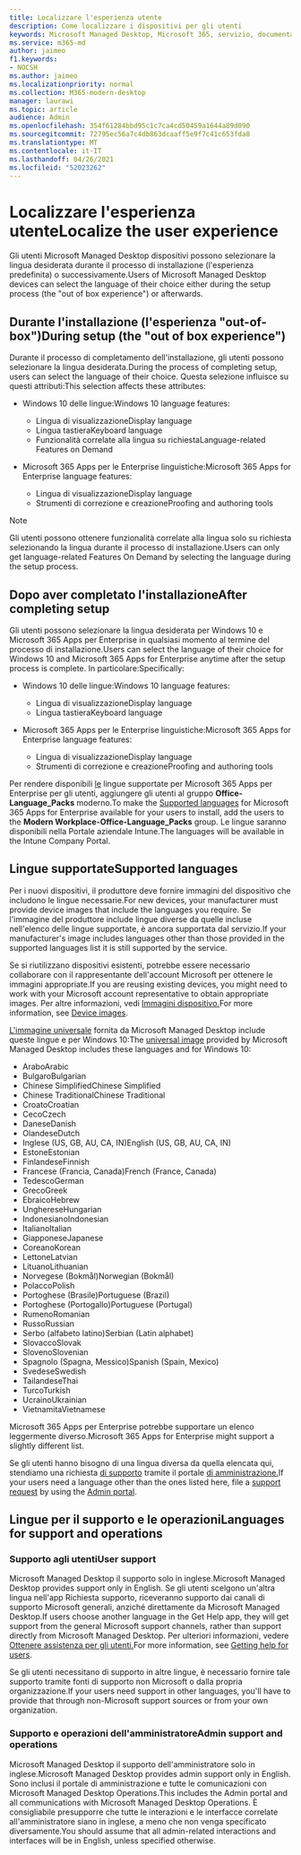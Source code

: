 ```yaml
---
title: Localizzare l'esperienza utente
description: Come localizzare i dispositivi per gli utenti
keywords: Microsoft Managed Desktop, Microsoft 365, servizio, documentazione
ms.service: m365-md
author: jaimeo
f1.keywords:
- NOCSH
ms.author: jaimeo
ms.localizationpriority: normal
ms.collection: M365-modern-desktop
manager: laurawi
ms.topic: article
audience: Admin
ms.openlocfilehash: 354f61284bbd95c1c7ca4cd50459a1644a89d090
ms.sourcegitcommit: 72795ec56a7c4db863dcaaff5e9f7c41c653fda8
ms.translationtype: MT
ms.contentlocale: it-IT
ms.lasthandoff: 04/26/2021
ms.locfileid: "52023262"
---
```

# <a name="localize-the-user-experience"></a><span data-ttu-id="8e5ba-104">Localizzare l'esperienza utente</span><span class="sxs-lookup"><span data-stu-id="8e5ba-104">Localize the user experience</span></span>

<span data-ttu-id="8e5ba-105">Gli utenti Microsoft Managed Desktop dispositivi possono selezionare la lingua desiderata durante il processo di installazione (l'esperienza predefinita) o successivamente.</span><span class="sxs-lookup"><span data-stu-id="8e5ba-105">Users of Microsoft Managed Desktop devices can select the language of their choice either during the setup process (the "out of box experience") or afterwards.</span></span>

## <a name="during-setup-the-out-of-box-experience"></a><span data-ttu-id="8e5ba-106">Durante l'installazione (l'esperienza "out-of-box")</span><span class="sxs-lookup"><span data-stu-id="8e5ba-106">During setup (the "out of box experience")</span></span>

<span data-ttu-id="8e5ba-107">Durante il processo di completamento dell'installazione, gli utenti possono selezionare la lingua desiderata.</span><span class="sxs-lookup"><span data-stu-id="8e5ba-107">During the process of completing setup, users can select the language of their choice.</span></span> <span data-ttu-id="8e5ba-108">Questa selezione influisce su questi attributi:</span><span class="sxs-lookup"><span data-stu-id="8e5ba-108">This selection affects these attributes:</span></span>

- <span data-ttu-id="8e5ba-109">Windows 10 delle lingue:</span><span class="sxs-lookup"><span data-stu-id="8e5ba-109">Windows 10 language features:</span></span>
    - <span data-ttu-id="8e5ba-110">Lingua di visualizzazione</span><span class="sxs-lookup"><span data-stu-id="8e5ba-110">Display language</span></span>
    - <span data-ttu-id="8e5ba-111">Lingua tastiera</span><span class="sxs-lookup"><span data-stu-id="8e5ba-111">Keyboard language</span></span>
    - <span data-ttu-id="8e5ba-112">Funzionalità correlate alla lingua su richiesta</span><span class="sxs-lookup"><span data-stu-id="8e5ba-112">Language-related Features on Demand</span></span>

- <span data-ttu-id="8e5ba-113">Microsoft 365 Apps per le Enterprise linguistiche:</span><span class="sxs-lookup"><span data-stu-id="8e5ba-113">Microsoft 365 Apps for Enterprise language features:</span></span>
    - <span data-ttu-id="8e5ba-114">Lingua di visualizzazione</span><span class="sxs-lookup"><span data-stu-id="8e5ba-114">Display language</span></span>
    - <span data-ttu-id="8e5ba-115">Strumenti di correzione e creazione</span><span class="sxs-lookup"><span data-stu-id="8e5ba-115">Proofing and authoring tools</span></span>

> [!NOTE]
> <span data-ttu-id="8e5ba-116">Gli utenti possono ottenere funzionalità correlate alla lingua solo su richiesta selezionando la lingua durante il processo di installazione.</span><span class="sxs-lookup"><span data-stu-id="8e5ba-116">Users can only get language-related Features On Demand by selecting the language during the setup process.</span></span>

## <a name="after-completing-setup"></a><span data-ttu-id="8e5ba-117">Dopo aver completato l'installazione</span><span class="sxs-lookup"><span data-stu-id="8e5ba-117">After completing setup</span></span>

<span data-ttu-id="8e5ba-118">Gli utenti possono selezionare la lingua desiderata per Windows 10 e Microsoft 365 Apps per Enterprise in qualsiasi momento al termine del processo di installazione.</span><span class="sxs-lookup"><span data-stu-id="8e5ba-118">Users can select the language of their choice for Windows 10 and Microsoft 365 Apps for Enterprise anytime after the setup process is complete.</span></span> <span data-ttu-id="8e5ba-119">In particolare:</span><span class="sxs-lookup"><span data-stu-id="8e5ba-119">Specifically:</span></span>

- <span data-ttu-id="8e5ba-120">Windows 10 delle lingue:</span><span class="sxs-lookup"><span data-stu-id="8e5ba-120">Windows 10 language features:</span></span>
    - <span data-ttu-id="8e5ba-121">Lingua di visualizzazione</span><span class="sxs-lookup"><span data-stu-id="8e5ba-121">Display language</span></span>
    - <span data-ttu-id="8e5ba-122">Lingua tastiera</span><span class="sxs-lookup"><span data-stu-id="8e5ba-122">Keyboard language</span></span>

- <span data-ttu-id="8e5ba-123">Microsoft 365 Apps per le Enterprise linguistiche:</span><span class="sxs-lookup"><span data-stu-id="8e5ba-123">Microsoft 365 Apps for Enterprise language features:</span></span>
    - <span data-ttu-id="8e5ba-124">Lingua di visualizzazione</span><span class="sxs-lookup"><span data-stu-id="8e5ba-124">Display language</span></span>
    - <span data-ttu-id="8e5ba-125">Strumenti di correzione e creazione</span><span class="sxs-lookup"><span data-stu-id="8e5ba-125">Proofing and authoring tools</span></span>

<span data-ttu-id="8e5ba-126">Per rendere disponibili [le](#supported-languages) lingue supportate per Microsoft 365 Apps per Enterprise per gli utenti, aggiungere gli utenti al gruppo **Office-Language_Packs** moderno.</span><span class="sxs-lookup"><span data-stu-id="8e5ba-126">To make the [Supported languages](#supported-languages) for Microsoft 365 Apps for Enterprise available for your users to install, add the users to the **Modern Workplace-Office-Language_Packs** group.</span></span> <span data-ttu-id="8e5ba-127">Le lingue saranno disponibili nella Portale aziendale Intune.</span><span class="sxs-lookup"><span data-stu-id="8e5ba-127">The languages will be available in the Intune Company Portal.</span></span>


## <a name="supported-languages"></a><span data-ttu-id="8e5ba-128">Lingue supportate</span><span class="sxs-lookup"><span data-stu-id="8e5ba-128">Supported languages</span></span>

<span data-ttu-id="8e5ba-129">Per i nuovi dispositivi, il produttore deve fornire immagini del dispositivo che includono le lingue necessarie.</span><span class="sxs-lookup"><span data-stu-id="8e5ba-129">For new devices, your manufacturer must provide device images that include the languages you require.</span></span> <span data-ttu-id="8e5ba-130">Se l'immagine del produttore include lingue diverse da quelle incluse nell'elenco delle lingue supportate, è ancora supportata dal servizio.</span><span class="sxs-lookup"><span data-stu-id="8e5ba-130">If your manufacturer's image includes languages other than those provided in the supported languages list it is still supported by the service.</span></span>

<span data-ttu-id="8e5ba-131">Se si riutilizzano dispositivi esistenti, potrebbe essere necessario collaborare con il rappresentante dell'account Microsoft per ottenere le immagini appropriate.</span><span class="sxs-lookup"><span data-stu-id="8e5ba-131">If you are reusing existing devices, you might need to work with your Microsoft account representative to obtain appropriate images.</span></span> <span data-ttu-id="8e5ba-132">Per altre informazioni, vedi [Immagini dispositivo.](../service-description/device-images.md)</span><span class="sxs-lookup"><span data-stu-id="8e5ba-132">For more information, see [Device images](../service-description/device-images.md).</span></span>

<span data-ttu-id="8e5ba-133">[L'immagine universale](../service-description/device-images.md#universal-image) fornita da Microsoft Managed Desktop include queste lingue e per Windows 10:</span><span class="sxs-lookup"><span data-stu-id="8e5ba-133">The [universal image](../service-description/device-images.md#universal-image) provided by Microsoft Managed Desktop includes these languages and for Windows 10:</span></span>

- <span data-ttu-id="8e5ba-134">Arabo</span><span class="sxs-lookup"><span data-stu-id="8e5ba-134">Arabic</span></span>
- <span data-ttu-id="8e5ba-135">Bulgaro</span><span class="sxs-lookup"><span data-stu-id="8e5ba-135">Bulgarian</span></span>
- <span data-ttu-id="8e5ba-136">Chinese Simplified</span><span class="sxs-lookup"><span data-stu-id="8e5ba-136">Chinese Simplified</span></span>
- <span data-ttu-id="8e5ba-137">Chinese Traditional</span><span class="sxs-lookup"><span data-stu-id="8e5ba-137">Chinese Traditional</span></span>
- <span data-ttu-id="8e5ba-138">Croato</span><span class="sxs-lookup"><span data-stu-id="8e5ba-138">Croatian</span></span>
- <span data-ttu-id="8e5ba-139">Ceco</span><span class="sxs-lookup"><span data-stu-id="8e5ba-139">Czech</span></span>
- <span data-ttu-id="8e5ba-140">Danese</span><span class="sxs-lookup"><span data-stu-id="8e5ba-140">Danish</span></span>  
- <span data-ttu-id="8e5ba-141">Olandese</span><span class="sxs-lookup"><span data-stu-id="8e5ba-141">Dutch</span></span>  
- <span data-ttu-id="8e5ba-142">Inglese (US, GB, AU, CA, IN)</span><span class="sxs-lookup"><span data-stu-id="8e5ba-142">English (US, GB, AU, CA, IN)</span></span>
- <span data-ttu-id="8e5ba-143">Estone</span><span class="sxs-lookup"><span data-stu-id="8e5ba-143">Estonian</span></span>
- <span data-ttu-id="8e5ba-144">Finlandese</span><span class="sxs-lookup"><span data-stu-id="8e5ba-144">Finnish</span></span> 
- <span data-ttu-id="8e5ba-145">Francese (Francia, Canada)</span><span class="sxs-lookup"><span data-stu-id="8e5ba-145">French (France, Canada)</span></span>
- <span data-ttu-id="8e5ba-146">Tedesco</span><span class="sxs-lookup"><span data-stu-id="8e5ba-146">German</span></span>
- <span data-ttu-id="8e5ba-147">Greco</span><span class="sxs-lookup"><span data-stu-id="8e5ba-147">Greek</span></span>
- <span data-ttu-id="8e5ba-148">Ebraico</span><span class="sxs-lookup"><span data-stu-id="8e5ba-148">Hebrew</span></span>
- <span data-ttu-id="8e5ba-149">Ungherese</span><span class="sxs-lookup"><span data-stu-id="8e5ba-149">Hungarian</span></span>
- <span data-ttu-id="8e5ba-150">Indonesiano</span><span class="sxs-lookup"><span data-stu-id="8e5ba-150">Indonesian</span></span>
- <span data-ttu-id="8e5ba-151">Italiano</span><span class="sxs-lookup"><span data-stu-id="8e5ba-151">Italian</span></span>
- <span data-ttu-id="8e5ba-152">Giapponese</span><span class="sxs-lookup"><span data-stu-id="8e5ba-152">Japanese</span></span>
- <span data-ttu-id="8e5ba-153">Coreano</span><span class="sxs-lookup"><span data-stu-id="8e5ba-153">Korean</span></span>
- <span data-ttu-id="8e5ba-154">Lettone</span><span class="sxs-lookup"><span data-stu-id="8e5ba-154">Latvian</span></span>
- <span data-ttu-id="8e5ba-155">Lituano</span><span class="sxs-lookup"><span data-stu-id="8e5ba-155">Lithuanian</span></span>
- <span data-ttu-id="8e5ba-156">Norvegese (Bokmål)</span><span class="sxs-lookup"><span data-stu-id="8e5ba-156">Norwegian (Bokmål)</span></span>
- <span data-ttu-id="8e5ba-157">Polacco</span><span class="sxs-lookup"><span data-stu-id="8e5ba-157">Polish</span></span>
- <span data-ttu-id="8e5ba-158">Portoghese (Brasile)</span><span class="sxs-lookup"><span data-stu-id="8e5ba-158">Portuguese (Brazil)</span></span>
- <span data-ttu-id="8e5ba-159">Portoghese (Portogallo)</span><span class="sxs-lookup"><span data-stu-id="8e5ba-159">Portuguese (Portugal)</span></span>
- <span data-ttu-id="8e5ba-160">Rumeno</span><span class="sxs-lookup"><span data-stu-id="8e5ba-160">Romanian</span></span>
- <span data-ttu-id="8e5ba-161">Russo</span><span class="sxs-lookup"><span data-stu-id="8e5ba-161">Russian</span></span> 
- <span data-ttu-id="8e5ba-162">Serbo (alfabeto latino)</span><span class="sxs-lookup"><span data-stu-id="8e5ba-162">Serbian (Latin alphabet)</span></span>
- <span data-ttu-id="8e5ba-163">Slovacco</span><span class="sxs-lookup"><span data-stu-id="8e5ba-163">Slovak</span></span>
- <span data-ttu-id="8e5ba-164">Sloveno</span><span class="sxs-lookup"><span data-stu-id="8e5ba-164">Slovenian</span></span>
- <span data-ttu-id="8e5ba-165">Spagnolo (Spagna, Messico)</span><span class="sxs-lookup"><span data-stu-id="8e5ba-165">Spanish (Spain, Mexico)</span></span>
- <span data-ttu-id="8e5ba-166">Svedese</span><span class="sxs-lookup"><span data-stu-id="8e5ba-166">Swedish</span></span>
- <span data-ttu-id="8e5ba-167">Tailandese</span><span class="sxs-lookup"><span data-stu-id="8e5ba-167">Thai</span></span>
- <span data-ttu-id="8e5ba-168">Turco</span><span class="sxs-lookup"><span data-stu-id="8e5ba-168">Turkish</span></span>
- <span data-ttu-id="8e5ba-169">Ucraino</span><span class="sxs-lookup"><span data-stu-id="8e5ba-169">Ukrainian</span></span>
- <span data-ttu-id="8e5ba-170">Vietnamita</span><span class="sxs-lookup"><span data-stu-id="8e5ba-170">Vietnamese</span></span>

<span data-ttu-id="8e5ba-171">Microsoft 365 Apps per Enterprise potrebbe supportare un elenco leggermente diverso.</span><span class="sxs-lookup"><span data-stu-id="8e5ba-171">Microsoft 365 Apps for Enterprise might support a slightly different list.</span></span>

<span data-ttu-id="8e5ba-172">Se gli utenti hanno bisogno di una lingua diversa da quella elencata qui, stendiamo una richiesta [di supporto](../working-with-managed-desktop/admin-support.md) tramite il portale [di amministrazione.](access-admin-portal.md)</span><span class="sxs-lookup"><span data-stu-id="8e5ba-172">If your users need a language other than the ones listed here, file a [support request](../working-with-managed-desktop/admin-support.md) by using the [Admin portal](access-admin-portal.md).</span></span>

## <a name="languages-for-support-and-operations"></a><span data-ttu-id="8e5ba-173">Lingue per il supporto e le operazioni</span><span class="sxs-lookup"><span data-stu-id="8e5ba-173">Languages for support and operations</span></span>

### <a name="user-support"></a><span data-ttu-id="8e5ba-174">Supporto agli utenti</span><span class="sxs-lookup"><span data-stu-id="8e5ba-174">User support</span></span>
<span data-ttu-id="8e5ba-175">Microsoft Managed Desktop il supporto solo in inglese.</span><span class="sxs-lookup"><span data-stu-id="8e5ba-175">Microsoft Managed Desktop provides support only in English.</span></span> <span data-ttu-id="8e5ba-176">Se gli utenti scelgono un'altra lingua nell'app Richiesta supporto, riceveranno supporto dai canali di supporto Microsoft generali, anziché direttamente da Microsoft Managed Desktop.</span><span class="sxs-lookup"><span data-stu-id="8e5ba-176">If users choose another language in the Get Help app, they will get support from the general Microsoft support channels, rather than support directly from Microsoft Managed Desktop.</span></span> <span data-ttu-id="8e5ba-177">Per ulteriori informazioni, vedere [Ottenere assistenza per gli utenti.](../working-with-managed-desktop/end-user-support.md)</span><span class="sxs-lookup"><span data-stu-id="8e5ba-177">For more information, see [Getting help for users](../working-with-managed-desktop/end-user-support.md).</span></span>

<span data-ttu-id="8e5ba-178">Se gli utenti necessitano di supporto in altre lingue, è necessario fornire tale supporto tramite fonti di supporto non Microsoft o dalla propria organizzazione.</span><span class="sxs-lookup"><span data-stu-id="8e5ba-178">If your users need support in other languages, you'll have to provide that through non-Microsoft support sources or from your own organization.</span></span>

### <a name="admin-support-and-operations"></a><span data-ttu-id="8e5ba-179">Supporto e operazioni dell'amministratore</span><span class="sxs-lookup"><span data-stu-id="8e5ba-179">Admin support and operations</span></span>
<span data-ttu-id="8e5ba-180">Microsoft Managed Desktop il supporto dell'amministratore solo in inglese.</span><span class="sxs-lookup"><span data-stu-id="8e5ba-180">Microsoft Managed Desktop provides admin support only in English.</span></span> <span data-ttu-id="8e5ba-181">Sono inclusi il portale di amministrazione e tutte le comunicazioni con Microsoft Managed Desktop Operations.</span><span class="sxs-lookup"><span data-stu-id="8e5ba-181">This includes the Admin portal and all communications with Microsoft Managed Desktop Operations.</span></span> <span data-ttu-id="8e5ba-182">È consigliabile presupporre che tutte le interazioni e le interfacce correlate all'amministratore siano in inglese, a meno che non venga specificato diversamente.</span><span class="sxs-lookup"><span data-stu-id="8e5ba-182">You should assume that all admin-related interactions and interfaces will be in English, unless specified otherwise.</span></span>


